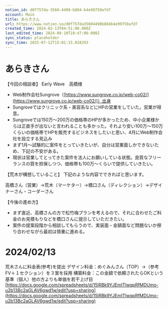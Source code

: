 ```yaml
---
notion_id: d0f757da-3560-4490-b884-b4e99759afd7
account: Main
title: あらきさん
url: https://www.notion.so/d0f757da35604490b884b4e99759afd7
created_time: 2024-02-13T04:51:00.000Z
last_edited_time: 2024-09-10T10:47:00.000Z
sync_status: placeholder
sync_time: 2025-07-12T15:01:15.018293
---
```

# あらきさん

  
  【今回の相談者】
  Early Wave　高橋様
  - Web制作会社Sungrove（[https://www.sungrove.co.jp/web-co02/](https://www.sungrove.co.jp/web-co02/)）出身
  - Sungroveではクリニック系・美容系などにHPの営業をしていた。営業が得意。
  - Sungroveでは150万〜200万の価格帯のHPが多かったため、中小企業様からは正直手が出ないと言われることも多かった。それより安い100万〜150万くらいの価格帯でHPを販売するビジネスをしたいと思い、4月にWeb制作会社を設立する見込み
  - まず1月〜試験的に案件をとっていきたいが、自分は営業面しかできないため、下記の不安がある。
  - 現状は営業してとってきた案件を法人にお願いしている状態。良質なフリーランスの質を担保しつつ、価格帯も100万〜くらいで提供していきたい。
  
  【荒木が構想していること】
  下記のような内容でできればと思います。
  
  高橋さん（営業）→荒木（マーケター）→橋口さん（ディレクション）→デザイナーさん・コーダーさん
  
  【今後の進め方】
  - まず直近、高橋さんの方で松竹梅プランを考えるので、それに合わせたご料金のお見積もりなどを橋口さんに提示していただきたい。
  - 案件の提案段階から相談してもらうので、実装面・金額面など問題ないか擦り合わせながら最初は慎重に進める。
  
  # 2024/02/13
  荒木さんに料金表(参考)を提出
  デザイン料金：めぐみんさん（TOP）→（参考FV＋１セクション）を３案を採用
  構築料金：この金額で依頼されたらOKという基準（個人）他の方よりも単価を若干上げ目
  [https://docs.google.com/spreadsheets/d/15lRBk9YJEmITlwqpRfMDUmo-u2b13Bc2aGLAV6gwd1w/edit?usp=sharing](https://docs.google.com/spreadsheets/d/15lRBk9YJEmITlwqpRfMDUmo-u2b13Bc2aGLAV6gwd1w/edit?usp=sharing)
  